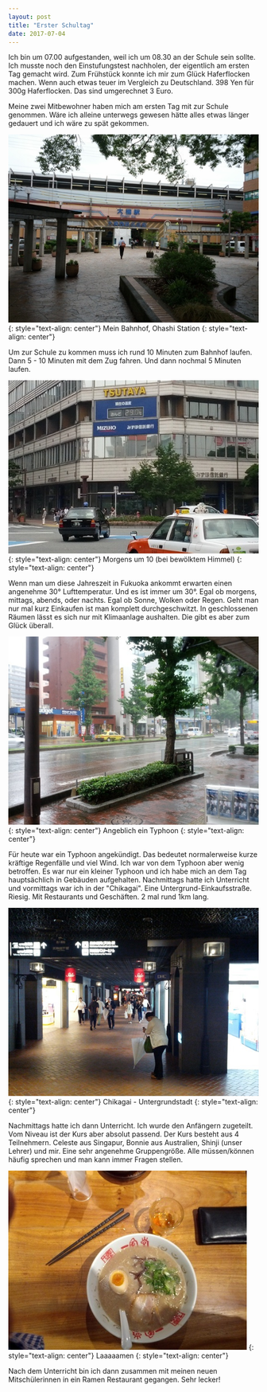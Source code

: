 ```yaml
---
layout: post
title: "Erster Schultag"
date: 2017-07-04
---
```


Ich bin um 07.00 aufgestanden, weil ich um 08.30 an der Schule sein sollte. Ich musste noch den Einstufungstest nachholen, der eigentlich am ersten Tag gemacht wird. Zum Frühstück konnte ich mir zum Glück Haferflocken machen. Wenn auch etwas teuer im Vergleich zu Deutschland. 398 Yen für 300g Haferflocken. Das sind umgerechnet 3 Euro.

Meine zwei Mitbewohner haben mich am ersten Tag mit zur Schule genommen. Wäre ich alleine unterwegs gewesen hätte alles etwas länger gedauert und ich wäre zu spät gekommen.

![ohashi_station](/images/resized/ohashi_station.jpg)
{: style="text-align: center"}
Mein Bahnhof, Ohashi Station
{: style="text-align: center"}

Um zur Schule zu kommen muss ich rund 10 Minuten zum Bahnhof laufen. Dann 5 - 10 Minuten mit dem Zug fahren. Und dann nochmal 5 Minuten laufen. 

![ohashi_station](/images/resized/temperature.jpg)
{: style="text-align: center"}
Morgens um 10 (bei bewölktem Himmel)
{: style="text-align: center"}

Wenn man um diese Jahreszeit in Fukuoka ankommt erwarten einen angenehme 30° Lufttemperatur. Und es ist immer um 30°. Egal ob morgens, mittags, abends, oder nachts. Egal ob Sonne, Wolken oder Regen. Geht man nur mal kurz Einkaufen ist man komplett durchgeschwitzt. In geschlossenen Räumen lässt es sich nur mit Klimaanlage aushalten. Die gibt es aber zum Glück überall.

![ohashi_station](/images/resized/rain_fukuoka.jpg)
{: style="text-align: center"}
Angeblich ein Typhoon
{: style="text-align: center"}

Für heute war ein Typhoon angekündigt. Das bedeutet normalerweise kurze kräftige Regenfälle und viel Wind. Ich war von dem Typhoon aber wenig betroffen. Es war nur ein kleiner Typhoon und ich habe mich an dem Tag hauptsächlich in Gebäuden aufgehalten. Nachmittags hatte ich Unterricht und vormittags war ich in der "Chikagai". Eine Untergrund-Einkaufsstraße. Riesig. Mit Restaurants und Geschäften. 2 mal rund 1km lang.

![chikagai](/images/resized/chikagai.jpg)
{: style="text-align: center"}
Chikagai - Untergrundstadt
{: style="text-align: center"}

Nachmittags hatte ich dann Unterricht. Ich wurde den Anfängern zugeteilt. Vom Niveau ist der Kurs aber absolut passend. Der Kurs besteht aus 4 Teilnehmern. Celeste aus Singapur, Bonnie aus Australien, Shinji (unser Lehrer) und mir. Eine sehr angenehme Gruppengröße. Alle müssen/können häufig sprechen und man kann immer Fragen stellen.

![ramen](/images/resized/ramen.jpg)
{: style="text-align: center"}
Laaaaamen
{: style="text-align: center"}

Nach dem Unterricht bin ich dann zusammen mit meinen neuen Mitschülerinnen in ein Ramen Restaurant gegangen. Sehr lecker!

